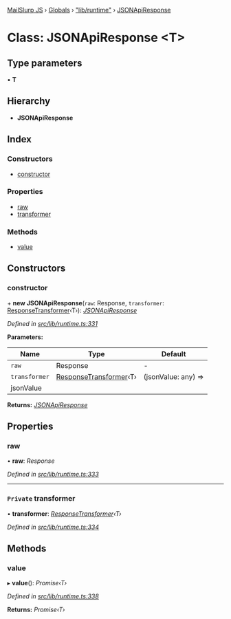 [MailSlurp JS](../README.md) › [Globals](../globals.md) › ["lib/runtime"](../modules/_lib_runtime_.md) › [JSONApiResponse](_lib_runtime_.jsonapiresponse.md)

# Class: JSONApiResponse <**T**>

## Type parameters

▪ **T**

## Hierarchy

* **JSONApiResponse**

## Index

### Constructors

* [constructor](_lib_runtime_.jsonapiresponse.md#constructor)

### Properties

* [raw](_lib_runtime_.jsonapiresponse.md#raw)
* [transformer](_lib_runtime_.jsonapiresponse.md#private-transformer)

### Methods

* [value](_lib_runtime_.jsonapiresponse.md#value)

## Constructors

###  constructor

\+ **new JSONApiResponse**(`raw`: Response, `transformer`: [ResponseTransformer](../interfaces/_lib_runtime_.responsetransformer.md)‹T›): *[JSONApiResponse](_lib_runtime_.jsonapiresponse.md)*

*Defined in [src/lib/runtime.ts:331](https://github.com/mailslurp/mailslurp-client-ts-js/blob/fc9510a/src/lib/runtime.ts#L331)*

**Parameters:**

Name | Type | Default |
------ | ------ | ------ |
`raw` | Response | - |
`transformer` | [ResponseTransformer](../interfaces/_lib_runtime_.responsetransformer.md)‹T› |  (jsonValue: any) =>
            jsonValue |

**Returns:** *[JSONApiResponse](_lib_runtime_.jsonapiresponse.md)*

## Properties

###  raw

• **raw**: *Response*

*Defined in [src/lib/runtime.ts:333](https://github.com/mailslurp/mailslurp-client-ts-js/blob/fc9510a/src/lib/runtime.ts#L333)*

___

### `Private` transformer

• **transformer**: *[ResponseTransformer](../interfaces/_lib_runtime_.responsetransformer.md)‹T›*

*Defined in [src/lib/runtime.ts:334](https://github.com/mailslurp/mailslurp-client-ts-js/blob/fc9510a/src/lib/runtime.ts#L334)*

## Methods

###  value

▸ **value**(): *Promise‹T›*

*Defined in [src/lib/runtime.ts:338](https://github.com/mailslurp/mailslurp-client-ts-js/blob/fc9510a/src/lib/runtime.ts#L338)*

**Returns:** *Promise‹T›*

